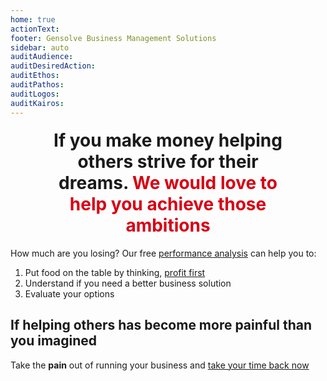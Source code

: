 ```yaml
---
home: true
actionText:
footer: Gensolve Business Management Solutions
sidebar: auto
auditAudience:
auditDesiredAction:
auditEthos:
auditPathos:
auditLogos:
auditKairos:
---
```


<h2 style="font-size: 2em; margin: 1.2rem auto;width:80%;text-align:center">If you make money helping others strive for their dreams. <span style="color:#D70014;font-weight:bold">We would love to help you achieve those ambitions</span></h2>

How much are you losing? Our free [performance analysis](https://drive.google.com/a/gensolve.com/uc?authuser=0&id=11f6rMWAp61vytiQfZq2xvCX2sOnvI2fn&export=download) can help you to:

1. Put food on the table by thinking, [profit first](https://anchor.fm/paul-gough2/episodes/EP-44-Profit-First-For-Physical-Therapists---With-Mike-Michalowicz-e4c3vc)
2. Understand if you need a better business solution
3. Evaluate your options

## If helping others has become more painful than you imagined

Take the **pain** out of running your business and [take your time back now](./demo/install/)
